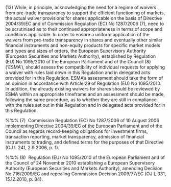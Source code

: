 (13) While, in principle, acknowledging the need for a regime of waivers from pre-trade transparency to support the efficient functioning of markets, the actual waiver provisions for shares applicable on the basis of Directive 2004/39/EC and of Commission Regulation (EC) No 1287/2006 (7), need to be scrutinised as to their continued appropriateness in terms of scope and conditions applicable. In order to ensure a uniform application of the waivers from pre-trade transparency in shares and eventually other similar financial instruments and non-equity products for specific market models and types and sizes of orders, the European Supervisory Authority (European Securities and Markets Authority), established by Regulation (EU) No 1095/2010 of the European Parliament and of the Council (8) (‘ESMA’), should assess the compatibility of individual requests for applying a waiver with rules laid down in this Regulation and in delegated acts provided for in this Regulation. ESMA’s assessment should take the form of an opinion in accordance with Article 29 of Regulation (EU) No 1095/2010. In addition, the already existing waivers for shares should be reviewed by ESMA within an appropriate timeframe and an assessment should be made, following the same procedure, as to whether they are still in compliance with the rules set out in this Regulation and in delegated acts provided for in this Regulation.

%%% (7)  Commission Regulation (EC) No 1287/2006 of 10 August 2006 implementing Directive 2004/39/EC of the European Parliament and of the Council as regards record-keeping obligations for investment firms, transaction reporting, market transparency, admission of financial instruments to trading, and defined terms for the purposes of that Directive (OJ L 241, 2.9.2006, p. 1).

%%% (8)  Regulation (EU) No 1095/2010 of the European Parliament and of the Council of 24 November 2010 establishing a European Supervisory Authority (European Securities and Markets Authority), amending Decision No 716/2009/EC and repealing Commission Decision 2009/77/EC (OJ L 331, 15.12.2010, p. 84).